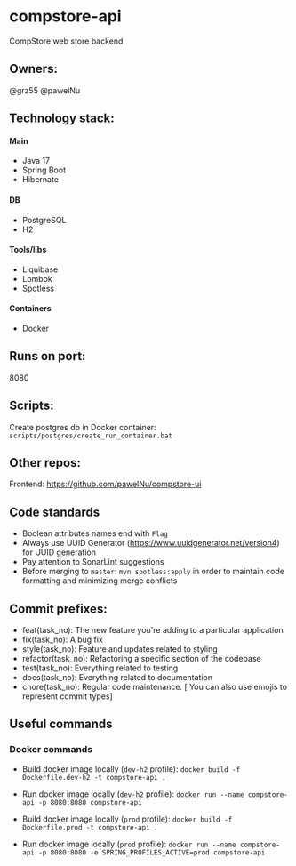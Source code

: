 # compstore-api
CompStore web store backend

## Owners:
@grz55
@pawelNu

## Technology stack:

#### Main
- Java 17
- Spring Boot
- Hibernate

#### DB
- PostgreSQL
- H2

#### Tools/libs
- Liquibase
- Lombok
- Spotless

#### Containers
- Docker

## Runs on port:
8080

## Scripts:
Create postgres db in Docker container: `scripts/postgres/create_run_container.bat`

## Other repos:

Frontend: https://github.com/pawelNu/compstore-ui

## Code standards

- Boolean attributes names end with `Flag`
- Always use UUID Generator (https://www.uuidgenerator.net/version4) for UUID generation
- Pay attention to SonarLint suggestions
- Before merging to `master`: `mvn spotless:apply` in order to maintain code formatting and minimizing merge conflicts

## Commit prefixes:

- feat(task_no): The new feature you're adding to a particular application
- fix(task_no): A bug fix
- style(task_no): Feature and updates related to styling
- refactor(task_no): Refactoring a specific section of the codebase
- test(task_no): Everything related to testing
- docs(task_no): Everything related to documentation
- chore(task_no): Regular code maintenance. [ You can also use emojis to represent commit types]

## Useful commands

### Docker commands

- Build docker image locally (`dev-h2` profile): `docker build -f Dockerfile.dev-h2 -t compstore-api .`
- Run docker image locally (`dev-h2` profile): `docker run --name compstore-api -p 8080:8080 compstore-api`


- Build docker image locally (`prod` profile): `docker build -f Dockerfile.prod -t compstore-api .`
- Run docker image locally (`prod` profile): `docker run --name compstore-api -p 8080:8080 -e SPRING_PROFILES_ACTIVE=prod compstore-api`
